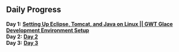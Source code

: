 ## Daily Progress

 **Day 1:** [**Setting Up Eclipse, Tomcat, and Java on Linux || GWT Glace Development Environment Setup**](Day1-README.md) <br>
 **Day 2:** [**Day 2**](Day2-README.md) <br>
 **Day 3:** [**Day 3**](Day3-README.md) <br>
